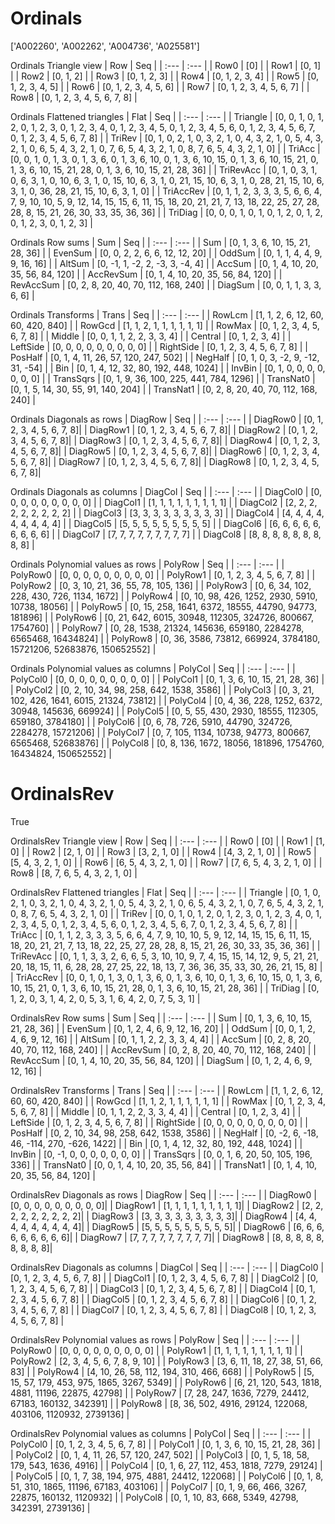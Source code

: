 # Ordinals
['A002260', 'A002262', 'A004736', 'A025581']

Ordinals Triangle view
|  Row   |  Seq   |
| :---   |  :---  |
| Row0 | [0] |
| Row1 | [0, 1] |
| Row2 | [0, 1, 2] |
| Row3 | [0, 1, 2, 3] |
| Row4 | [0, 1, 2, 3, 4] |
| Row5 | [0, 1, 2, 3, 4, 5] |
| Row6 | [0, 1, 2, 3, 4, 5, 6] |
| Row7 | [0, 1, 2, 3, 4, 5, 6, 7] |
| Row8 | [0, 1, 2, 3, 4, 5, 6, 7, 8] |

Ordinals Flattened triangles
| Flat      |  Seq  |
| :---      | :---  |
| Triangle  | [0, 0, 1, 0, 1, 2, 0, 1, 2, 3, 0, 1, 2, 3, 4, 0, 1, 2, 3, 4, 5, 0, 1, 2, 3, 4, 5, 6, 0, 1, 2, 3, 4, 5, 6, 7, 0, 1, 2, 3, 4, 5, 6, 7, 8] |
| TriRev    | [0, 1, 0, 2, 1, 0, 3, 2, 1, 0, 4, 3, 2, 1, 0, 5, 4, 3, 2, 1, 0, 6, 5, 4, 3, 2, 1, 0, 7, 6, 5, 4, 3, 2, 1, 0, 8, 7, 6, 5, 4, 3, 2, 1, 0] |
| TriAcc    | [0, 0, 1, 0, 1, 3, 0, 1, 3, 6, 0, 1, 3, 6, 10, 0, 1, 3, 6, 10, 15, 0, 1, 3, 6, 10, 15, 21, 0, 1, 3, 6, 10, 15, 21, 28, 0, 1, 3, 6, 10, 15, 21, 28, 36] |
| TriRevAcc | [0, 1, 0, 3, 1, 0, 6, 3, 1, 0, 10, 6, 3, 1, 0, 15, 10, 6, 3, 1, 0, 21, 15, 10, 6, 3, 1, 0, 28, 21, 15, 10, 6, 3, 1, 0, 36, 28, 21, 15, 10, 6, 3, 1, 0] |
| TriAccRev | [0, 1, 1, 2, 3, 3, 3, 5, 6, 6, 4, 7, 9, 10, 10, 5, 9, 12, 14, 15, 15, 6, 11, 15, 18, 20, 21, 21, 7, 13, 18, 22, 25, 27, 28, 28, 8, 15, 21, 26, 30, 33, 35, 36, 36] |
| TriDiag   | [0, 0, 0, 1, 0, 1, 0, 1, 2, 0, 1, 2, 0, 1, 2, 3, 0, 1, 2, 3] |

Ordinals Row sums
| Sum       |   Seq  |
| :---      |  :---  |
| Sum       | [0, 1, 3, 6, 10, 15, 21, 28, 36] |
| EvenSum   | [0, 0, 2, 2, 6, 6, 12, 12, 20] |
| OddSum    | [0, 1, 1, 4, 4, 9, 9, 16, 16] |
| AltSum    | [0, -1, 1, -2, 2, -3, 3, -4, 4] |
| AccSum    | [0, 1, 4, 10, 20, 35, 56, 84, 120] |
| AccRevSum | [0, 1, 4, 10, 20, 35, 56, 84, 120] |
| RevAccSum | [0, 2, 8, 20, 40, 70, 112, 168, 240] |
| DiagSum   | [0, 0, 1, 1, 3, 3, 6, 6] |

Ordinals Transforms
| Trans     |   Seq  |
| :---      |  :---  |
| RowLcm    | [1, 1, 2, 6, 12, 60, 60, 420, 840] |
| RowGcd    | [1, 1, 2, 1, 1, 1, 1, 1, 1] |
| RowMax    | [0, 1, 2, 3, 4, 5, 6, 7, 8] |
| Middle    | [0, 0, 1, 1, 2, 2, 3, 3, 4] |
| Central   | [0, 1, 2, 3, 4] |
| LeftSide  | [0, 0, 0, 0, 0, 0, 0, 0, 0] |
| RightSide | [0, 1, 2, 3, 4, 5, 6, 7, 8] |
| PosHalf   | [0, 1, 4, 11, 26, 57, 120, 247, 502] |
| NegHalf   | [0, 1, 0, 3, -2, 9, -12, 31, -54] |
| Bin       | [0, 1, 4, 12, 32, 80, 192, 448, 1024] |
| InvBin    | [0, 1, 0, 0, 0, 0, 0, 0, 0] |
| TransSqrs | [0, 1, 9, 36, 100, 225, 441, 784, 1296] |
| TransNat0 | [0, 1, 5, 14, 30, 55, 91, 140, 204] |
| TransNat1 | [0, 2, 8, 20, 40, 70, 112, 168, 240] |

Ordinals Diagonals as rows
| DiagRow  |   Seq  |
| :---     |  :---  |
| DiagRow0 | [0, 1, 2, 3, 4, 5, 6, 7, 8]|
| DiagRow1 | [0, 1, 2, 3, 4, 5, 6, 7, 8]|
| DiagRow2 | [0, 1, 2, 3, 4, 5, 6, 7, 8]|
| DiagRow3 | [0, 1, 2, 3, 4, 5, 6, 7, 8]|
| DiagRow4 | [0, 1, 2, 3, 4, 5, 6, 7, 8]|
| DiagRow5 | [0, 1, 2, 3, 4, 5, 6, 7, 8]|
| DiagRow6 | [0, 1, 2, 3, 4, 5, 6, 7, 8]|
| DiagRow7 | [0, 1, 2, 3, 4, 5, 6, 7, 8]|
| DiagRow8 | [0, 1, 2, 3, 4, 5, 6, 7, 8]|

Ordinals Diagonals as columns
| DiagCol  |   Seq  |
| :---     |  :---  |
| DiagCol0 | [0, 0, 0, 0, 0, 0, 0, 0, 0] |
| DiagCol1 | [1, 1, 1, 1, 1, 1, 1, 1, 1] |
| DiagCol2 | [2, 2, 2, 2, 2, 2, 2, 2, 2] |
| DiagCol3 | [3, 3, 3, 3, 3, 3, 3, 3, 3] |
| DiagCol4 | [4, 4, 4, 4, 4, 4, 4, 4, 4] |
| DiagCol5 | [5, 5, 5, 5, 5, 5, 5, 5, 5] |
| DiagCol6 | [6, 6, 6, 6, 6, 6, 6, 6, 6] |
| DiagCol7 | [7, 7, 7, 7, 7, 7, 7, 7, 7] |
| DiagCol8 | [8, 8, 8, 8, 8, 8, 8, 8, 8] |

Ordinals Polynomial values as rows
| PolyRow  |   Seq  |
| :---     |  :---  |
| PolyRow0 | [0, 0, 0, 0, 0, 0, 0, 0, 0] |
| PolyRow1 | [0, 1, 2, 3, 4, 5, 6, 7, 8] |
| PolyRow2 | [0, 3, 10, 21, 36, 55, 78, 105, 136] |
| PolyRow3 | [0, 6, 34, 102, 228, 430, 726, 1134, 1672] |
| PolyRow4 | [0, 10, 98, 426, 1252, 2930, 5910, 10738, 18056] |
| PolyRow5 | [0, 15, 258, 1641, 6372, 18555, 44790, 94773, 181896] |
| PolyRow6 | [0, 21, 642, 6015, 30948, 112305, 324726, 800667, 1754760] |
| PolyRow7 | [0, 28, 1538, 21324, 145636, 659180, 2284278, 6565468, 16434824] |
| PolyRow8 | [0, 36, 3586, 73812, 669924, 3784180, 15721206, 52683876, 150652552] |

Ordinals Polynomial values as columns
| PolyCol  |   Seq  |
| :---     |  :---  |
| PolyCol0 | [0, 0, 0, 0, 0, 0, 0, 0, 0] |
| PolyCol1 | [0, 1, 3, 6, 10, 15, 21, 28, 36] |
| PolyCol2 | [0, 2, 10, 34, 98, 258, 642, 1538, 3586] |
| PolyCol3 | [0, 3, 21, 102, 426, 1641, 6015, 21324, 73812] |
| PolyCol4 | [0, 4, 36, 228, 1252, 6372, 30948, 145636, 669924] |
| PolyCol5 | [0, 5, 55, 430, 2930, 18555, 112305, 659180, 3784180] |
| PolyCol6 | [0, 6, 78, 726, 5910, 44790, 324726, 2284278, 15721206] |
| PolyCol7 | [0, 7, 105, 1134, 10738, 94773, 800667, 6565468, 52683876] |
| PolyCol8 | [0, 8, 136, 1672, 18056, 181896, 1754760, 16434824, 150652552] |

# OrdinalsRev
True

OrdinalsRev Triangle view
|  Row   |  Seq   |
| :---   |  :---  |
| Row0 | [0] |
| Row1 | [1, 0] |
| Row2 | [2, 1, 0] |
| Row3 | [3, 2, 1, 0] |
| Row4 | [4, 3, 2, 1, 0] |
| Row5 | [5, 4, 3, 2, 1, 0] |
| Row6 | [6, 5, 4, 3, 2, 1, 0] |
| Row7 | [7, 6, 5, 4, 3, 2, 1, 0] |
| Row8 | [8, 7, 6, 5, 4, 3, 2, 1, 0] |

OrdinalsRev Flattened triangles
| Flat      |  Seq  |
| :---      | :---  |
| Triangle  | [0, 1, 0, 2, 1, 0, 3, 2, 1, 0, 4, 3, 2, 1, 0, 5, 4, 3, 2, 1, 0, 6, 5, 4, 3, 2, 1, 0, 7, 6, 5, 4, 3, 2, 1, 0, 8, 7, 6, 5, 4, 3, 2, 1, 0] |
| TriRev    | [0, 0, 1, 0, 1, 2, 0, 1, 2, 3, 0, 1, 2, 3, 4, 0, 1, 2, 3, 4, 5, 0, 1, 2, 3, 4, 5, 6, 0, 1, 2, 3, 4, 5, 6, 7, 0, 1, 2, 3, 4, 5, 6, 7, 8] |
| TriAcc    | [0, 1, 1, 2, 3, 3, 3, 5, 6, 6, 4, 7, 9, 10, 10, 5, 9, 12, 14, 15, 15, 6, 11, 15, 18, 20, 21, 21, 7, 13, 18, 22, 25, 27, 28, 28, 8, 15, 21, 26, 30, 33, 35, 36, 36] |
| TriRevAcc | [0, 1, 1, 3, 3, 2, 6, 6, 5, 3, 10, 10, 9, 7, 4, 15, 15, 14, 12, 9, 5, 21, 21, 20, 18, 15, 11, 6, 28, 28, 27, 25, 22, 18, 13, 7, 36, 36, 35, 33, 30, 26, 21, 15, 8] |
| TriAccRev | [0, 0, 1, 0, 1, 3, 0, 1, 3, 6, 0, 1, 3, 6, 10, 0, 1, 3, 6, 10, 15, 0, 1, 3, 6, 10, 15, 21, 0, 1, 3, 6, 10, 15, 21, 28, 0, 1, 3, 6, 10, 15, 21, 28, 36] |
| TriDiag   | [0, 1, 2, 0, 3, 1, 4, 2, 0, 5, 3, 1, 6, 4, 2, 0, 7, 5, 3, 1] |

OrdinalsRev Row sums
| Sum       |   Seq  |
| :---      |  :---  |
| Sum       | [0, 1, 3, 6, 10, 15, 21, 28, 36] |
| EvenSum   | [0, 1, 2, 4, 6, 9, 12, 16, 20] |
| OddSum    | [0, 0, 1, 2, 4, 6, 9, 12, 16] |
| AltSum    | [0, 1, 1, 2, 2, 3, 3, 4, 4] |
| AccSum    | [0, 2, 8, 20, 40, 70, 112, 168, 240] |
| AccRevSum | [0, 2, 8, 20, 40, 70, 112, 168, 240] |
| RevAccSum | [0, 1, 4, 10, 20, 35, 56, 84, 120] |
| DiagSum   | [0, 1, 2, 4, 6, 9, 12, 16] |

OrdinalsRev Transforms
| Trans     |   Seq  |
| :---      |  :---  |
| RowLcm    | [1, 1, 2, 6, 12, 60, 60, 420, 840] |
| RowGcd    | [1, 1, 2, 1, 1, 1, 1, 1, 1] |
| RowMax    | [0, 1, 2, 3, 4, 5, 6, 7, 8] |
| Middle    | [0, 1, 1, 2, 2, 3, 3, 4, 4] |
| Central   | [0, 1, 2, 3, 4] |
| LeftSide  | [0, 1, 2, 3, 4, 5, 6, 7, 8] |
| RightSide | [0, 0, 0, 0, 0, 0, 0, 0, 0] |
| PosHalf   | [0, 2, 10, 34, 98, 258, 642, 1538, 3586] |
| NegHalf   | [0, -2, 6, -18, 46, -114, 270, -626, 1422] |
| Bin       | [0, 1, 4, 12, 32, 80, 192, 448, 1024] |
| InvBin    | [0, -1, 0, 0, 0, 0, 0, 0, 0] |
| TransSqrs | [0, 0, 1, 6, 20, 50, 105, 196, 336] |
| TransNat0 | [0, 0, 1, 4, 10, 20, 35, 56, 84] |
| TransNat1 | [0, 1, 4, 10, 20, 35, 56, 84, 120] |

OrdinalsRev Diagonals as rows
| DiagRow  |   Seq  |
| :---     |  :---  |
| DiagRow0 | [0, 0, 0, 0, 0, 0, 0, 0, 0]|
| DiagRow1 | [1, 1, 1, 1, 1, 1, 1, 1, 1]|
| DiagRow2 | [2, 2, 2, 2, 2, 2, 2, 2, 2]|
| DiagRow3 | [3, 3, 3, 3, 3, 3, 3, 3, 3]|
| DiagRow4 | [4, 4, 4, 4, 4, 4, 4, 4, 4]|
| DiagRow5 | [5, 5, 5, 5, 5, 5, 5, 5, 5]|
| DiagRow6 | [6, 6, 6, 6, 6, 6, 6, 6, 6]|
| DiagRow7 | [7, 7, 7, 7, 7, 7, 7, 7, 7]|
| DiagRow8 | [8, 8, 8, 8, 8, 8, 8, 8, 8]|

OrdinalsRev Diagonals as columns
| DiagCol  |   Seq  |
| :---     |  :---  |
| DiagCol0 | [0, 1, 2, 3, 4, 5, 6, 7, 8] |
| DiagCol1 | [0, 1, 2, 3, 4, 5, 6, 7, 8] |
| DiagCol2 | [0, 1, 2, 3, 4, 5, 6, 7, 8] |
| DiagCol3 | [0, 1, 2, 3, 4, 5, 6, 7, 8] |
| DiagCol4 | [0, 1, 2, 3, 4, 5, 6, 7, 8] |
| DiagCol5 | [0, 1, 2, 3, 4, 5, 6, 7, 8] |
| DiagCol6 | [0, 1, 2, 3, 4, 5, 6, 7, 8] |
| DiagCol7 | [0, 1, 2, 3, 4, 5, 6, 7, 8] |
| DiagCol8 | [0, 1, 2, 3, 4, 5, 6, 7, 8] |

OrdinalsRev Polynomial values as rows
| PolyRow  |   Seq  |
| :---     |  :---  |
| PolyRow0 | [0, 0, 0, 0, 0, 0, 0, 0, 0] |
| PolyRow1 | [1, 1, 1, 1, 1, 1, 1, 1, 1] |
| PolyRow2 | [2, 3, 4, 5, 6, 7, 8, 9, 10] |
| PolyRow3 | [3, 6, 11, 18, 27, 38, 51, 66, 83] |
| PolyRow4 | [4, 10, 26, 58, 112, 194, 310, 466, 668] |
| PolyRow5 | [5, 15, 57, 179, 453, 975, 1865, 3267, 5349] |
| PolyRow6 | [6, 21, 120, 543, 1818, 4881, 11196, 22875, 42798] |
| PolyRow7 | [7, 28, 247, 1636, 7279, 24412, 67183, 160132, 342391] |
| PolyRow8 | [8, 36, 502, 4916, 29124, 122068, 403106, 1120932, 2739136] |

OrdinalsRev Polynomial values as columns
| PolyCol  |   Seq  |
| :---     |  :---  |
| PolyCol0 | [0, 1, 2, 3, 4, 5, 6, 7, 8] |
| PolyCol1 | [0, 1, 3, 6, 10, 15, 21, 28, 36] |
| PolyCol2 | [0, 1, 4, 11, 26, 57, 120, 247, 502] |
| PolyCol3 | [0, 1, 5, 18, 58, 179, 543, 1636, 4916] |
| PolyCol4 | [0, 1, 6, 27, 112, 453, 1818, 7279, 29124] |
| PolyCol5 | [0, 1, 7, 38, 194, 975, 4881, 24412, 122068] |
| PolyCol6 | [0, 1, 8, 51, 310, 1865, 11196, 67183, 403106] |
| PolyCol7 | [0, 1, 9, 66, 466, 3267, 22875, 160132, 1120932] |
| PolyCol8 | [0, 1, 10, 83, 668, 5349, 42798, 342391, 2739136] |

